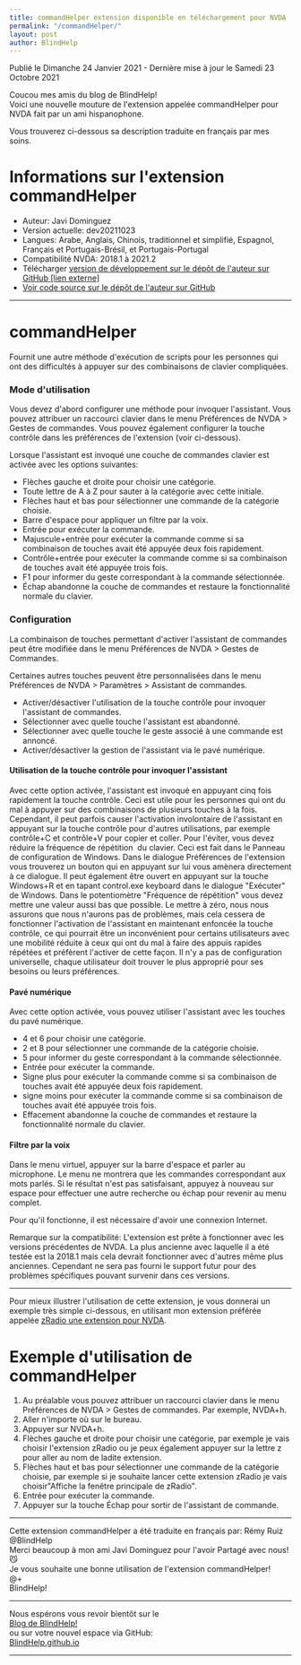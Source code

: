 ```yaml
---
title: commandHelper extension disponible en téléchargement pour NVDA
permalink: "/commandHelper/"
layout: post
author: BlindHelp
---
```


<footer>Publié le Dimanche 24 Janvier 2021 - Dernière mise à jour le Samedi 23 Octobre 2021</footer>


Coucou mes amis du blog de BlindHelp!    
Voici une nouvelle mouture de l'extension appelée commandHelper pour NVDA fait  par un ami hispanophone.    

Vous trouverez ci-dessous sa description traduite en français par mes soins.    

# Informations sur l'extension commandHelper #

* Auteur: <span lang="es">Javi Dominguez</span>
* Version actuelle: dev20211023
* Langues: Arabe, Anglais, Chinois, traditionnel et simplifié, Espagnol, Français et Portugais-Brésil,  et Portugais-Portugal
* Compatibilité NVDA:  2018.1 à 2021.2
* Télécharger [version de développement sur le dépôt de l'auteur sur GitHub [lien externe]](https://nvda.es/files/get.php?file=cmdHelper-dev)
* [Voir code source sur le dépôt de l'auteur sur GitHub](https://github.com/javidominguez/commandHelper/)

--- 

# commandHelper

Fournit une autre méthode d'exécution de scripts pour les personnes qui ont des difficultés à appuyer sur des combinaisons de clavier compliquées. 

### Mode d'utilisation 

Vous devez d'abord configurer une méthode pour invoquer l'assistant. Vous pouvez attribuer un raccourci clavier dans le menu Préférences de NVDA > Gestes de commandes. Vous pouvez également configurer la touche contrôle dans les préférences de l'extension (voir ci-dessous).

Lorsque l'assistant est invoqué une couche de commandes clavier est activée avec les options suivantes: 

* Flèches gauche et droite pour choisir une catégorie. 
* Toute lettre de A à Z pour sauter à la catégorie avec cette initiale. 
* Flèches haut et bas pour sélectionner une commande de la catégorie choisie. 
* Barre d'espace pour appliquer un filtre par la voix. 
* Entrée pour exécuter la commande. 
* Majuscule+entrée pour exécuter la commande comme si sa combinaison de touches avait été appuyée deux fois rapidement. 
* Contrôle+entrée pour exécuter la commande comme si sa combinaison de touches avait été appuyée trois fois. 
* F1 pour informer du geste correspondant à la commande sélectionnée. 
* Échap abandonne la couche de commandes et restaure la fonctionnalité normale du clavier. 

### Configuration 

La combinaison de touches permettant d'activer l'assistant de commandes peut être modifiée dans le menu Préférences de NVDA > Gestes de Commandes. 

Certaines autres touches peuvent être personnalisées dans le menu Préférences de NVDA > Paramètres > Assistant de commandes. 

* Activer/désactiver l'utilisation de la touche contrôle pour invoquer l'assistant de commandes. 
* Sélectionner avec quelle touche l'assistant est abandonné. 
* Sélectionner avec quelle touche le geste associé à une commande est annoncé.
* Activer/désactiver la gestion de l'assistant via le pavé numérique. 

#### Utilisation de la  touche contrôle pour invoquer l'assistant 

Avec cette option activée, l'assistant est invoqué en appuyant cinq fois rapidement  la touche contrôle. Ceci est utile pour les personnes qui ont du mal à appuyer sur des combinaisons de plusieurs touches à la fois. Cependant, il peut parfois causer l'activation involontaire de l'assistant en appuyant sur la touche contrôle pour d'autres utilisations, par exemple contrôle+C et contrôle+V pour copier et coller. Pour l'éviter, vous devez réduire la fréquence de répétition  du clavier. Ceci est fait dans le Panneau de configuration de Windows. Dans le dialogue Préférences de l'extension vous trouverez un bouton qui en appuyant  sur lui vous amènera directement à ce dialogue. Il peut également être ouvert en appuyant sur la touche Windows+R et en tapant control.exe keyboard dans le dialogue "Exécuter" de Windows. Dans le potentiomètre "Fréquence de répétition" vous devez mettre une valeur aussi bas que possible. Le mettre à zéro, nous nous assurons que nous n'aurons pas de problèmes, mais  cela cessera de fonctionner l'activation de l'assistant en maintenant enfoncée la touche contrôle, ce qui pourrait être un inconvénient pour certains utilisateurs avec une mobilité réduite à ceux qui ont du mal à faire des appuis rapides répétées et préfèrent l'activer de cette façon. Il n'y a pas de configuration universelle, chaque utilisateur doit trouver le plus approprié pour ses besoins ou leurs préférences. 

#### Pavé numérique 

Avec cette option activée, vous pouvez utiliser l'assistant avec les touches du pavé numérique. 

* 4 et 6 pour choisir une catégorie. 
* 2 et 8 pour sélectionner une commande de la catégorie choisie. 
* 5 pour informer du geste correspondant à la commande sélectionnée. 
* Entrée pour exécuter la commande. 
* Signe plus pour exécuter la commande comme si sa combinaison de touches avait été appuyée deux fois rapidement. 
* signe moins pour exécuter la commande comme si sa combinaison de touches avait été appuyée trois fois. 
* Effacement abandonne la couche de commandes et restaure la fonctionnalité normale du clavier. 

#### Filtre par la voix 
 
Dans le menu virtuel, appuyer sur la barre d'espace et parler au microphone. Le menu ne montrera que les commandes correspondant aux mots parlés. Si le résultat n'est pas satisfaisant, appuyez à nouveau sur espace pour effectuer une autre recherche ou échap  pour revenir au menu complet.
 
Pour qu'il fonctionne, il est nécessaire d'avoir une connexion Internet. 

Remarque sur la compatibilité: L'extension est prête à fonctionner avec les versions précédentes de NVDA. La plus ancienne avec laquelle il a été testée est la 2018.1 mais cela devrait fonctionner avec d'autres même plus anciennes. Cependant ne sera pas fourni le support futur pour des problèmes spécifiques pouvant survenir dans ces versions. 


---

Pour mieux illustrer l'utilisation de cette extension, je vous donnerai un exemple très simple ci-dessous, en utilisant mon extension préférée appelée [zRadio une extension pour NVDA](https://blindhelp.github.io/zRadio-pour-NVDA/).

# Exemple d'utilisation de commandHelper #

1. Au préalable vous pouvez attribuer un raccourci clavier dans le menu Préférences de NVDA > Gestes de commandes. Par exemple, NVDA+h.
2. Aller n'importe où sur le bureau.
3. Appuyer sur NVDA+h.
4. Flèches gauche et droite pour choisir une catégorie, par exemple  je vais choisir l'extension zRadio ou je peux également appuyer sur la lettre z pour aller au nom de ladite extension.
5. Flèches haut et bas pour sélectionner une commande de la catégorie choisie, par exemple si je souhaite lancer cette extension zRadio je vais choisir"Affiche la fenêtre principale de zRadio".
6. Entrée pour exécuter la commande.
7. Appuyer sur la touche Échap pour sortir de l'assistant de commande.

---

Cette extension commandHelper a été traduite en français par: Rémy Ruiz @BlindHelp     
Merci beaucoup à mon ami <span lang="es">Javi Dominguez</span> pour l'avoir Partagé avec nous! 😼    
Je vous souhaite une bonne utilisation de l'extension commandHelper!    
@+    
BlindHelp!    

---

Nous espérons vous revoir bientôt sur le      
[Blog de BlindHelp!](http://blindhelp.blogspot.fr/)                    
ou sur  votre nouvel espace via GitHub:                     
[BlindHelp.github.io](https://blindhelp.github.io)                    

---